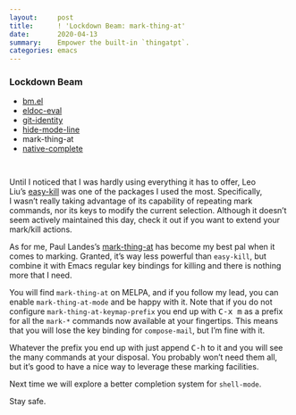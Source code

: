 ```yaml
---
layout:     post
title:      ! 'Lockdown Beam: mark-thing-at'
date:       2020-04-13
summary:    Empower the built-in `thingatpt`.
categories: emacs
---
```


<div style="padding-bottom: 15px">
  <div class="box">
    <h3>Lockdown Beam</h3>
    <ul>
      <li>
        <a href="https://www.manueluberti.eu/emacs/2020/03/19/lockdown-beam-bm/">
          bm.el
        </a>
      </li>
      <li>
        <a href="https://www.manueluberti.eu/emacs/2020/03/23/lockdown-beam-eldoc-eval/">
          eldoc-eval
        </a>
      </li>
      <li>
        <a href="https://www.manueluberti.eu/emacs/2020/03/30/lockdown-beam-git-identity/">
          git-identity
        </a>
      </li>
      <li>
        <a href="https://www.manueluberti.eu/emacs/2020/04/06/lockdown-beam-hide-mode-line/">
          hide-mode-line
        </a>
      </li>
      <li>mark-thing-at</li>
      <li>
        <a href="https://www.manueluberti.eu/emacs/2020/04/20/lockdown-beam-native-complete/">
          native-complete
        </a>
      </li>
    </ul>
  </div>
</div>

Until I noticed that I was hardly using everything it has to offer, Leo
Liu’s [easy-kill](https://github.com/leoliu/easy-kill) was one of the packages I used the most. Specifically, I wasn’t
really taking advantage of its capability of repeating mark commands, nor its
keys to modify the current selection. Although it doesn’t seem actively
maintained this day, check it out if you want to extend your mark/kill actions.

As for me, Paul Landes’s [mark-thing-at](https://github.com/plandes/mark-thing-at) has become my best pal when it comes to
marking. Granted, it’s way less powerful than `easy-kill`, but combine it with
Emacs regular key bindings for killing and there is nothing more that I need.

You will find `mark-thing-at` on MELPA, and if you follow my lead, you can enable
`mark-thing-at-mode` and be happy with it. Note that if you do not configure
`mark-thing-at-keymap-prefix` you end up with <kbd>C-x m</kbd> as a prefix for all the `mark-*`
commands now available at your fingertips. This means that you will lose the key
binding for `compose-mail`, but I’m fine with it.

Whatever the prefix you end up with just append <kbd>C-h</kbd> to it and you will see the
many commands at your disposal. You probably won’t need them all, but it’s good
to have a nice way to leverage these marking facilities.

Next time we will explore a better completion system for `shell-mode`.

Stay safe.

